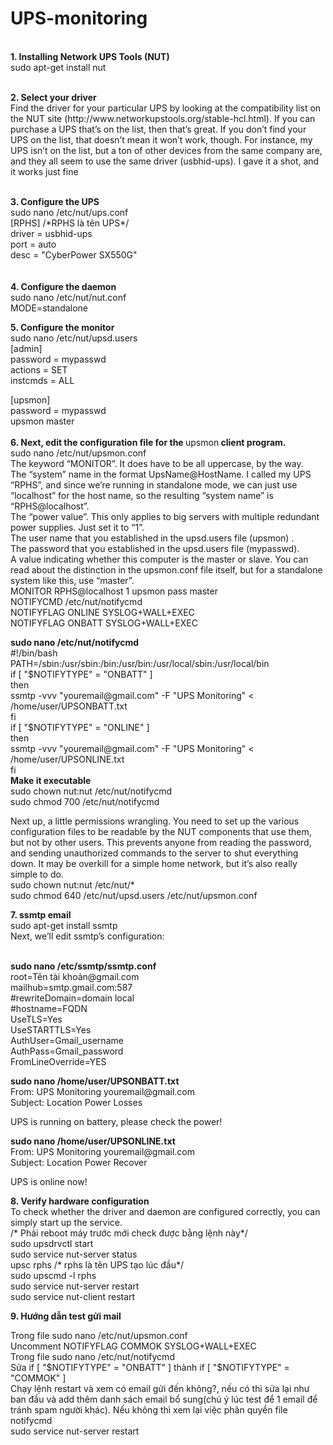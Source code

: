 <h1>UPS-monitoring</h1>
<p><br /><strong>1. Installing Network UPS Tools (NUT)</strong><br />sudo apt-get install nut</p>
<p><br /><strong>2. Select your driver</strong><br />Find the driver for your particular UPS by looking at the compatibility list on the NUT site (http://www.networkupstools.org/stable-hcl.html). If you can purchase a UPS that&rsquo;s on the list, then that&rsquo;s great. If you don&rsquo;t find your UPS on the list, that doesn&rsquo;t mean it won&rsquo;t work, though. For instance, my UPS isn&rsquo;t on the list, but a ton of other devices from the same company are, and they all seem to use the same driver (usbhid-ups). I gave it a shot, and it works just fine</p>
<p><br /><strong>3. Configure the UPS</strong><br />sudo nano /etc/nut/ups.conf<br />[RPHS] /*RPHS l&agrave; t&ecirc;n UPS*/<br />driver = usbhid-ups<br />port = auto<br />desc = "CyberPower SX550G"<br /> <br /> <br /><strong>4. Configure the daemon</strong><br />sudo nano /etc/nut/nut.conf<br />MODE=standalone</p>
<p><strong>5. Configure the monitor</strong><br />sudo nano /etc/nut/upsd.users<br />[admin]<br />password = mypasswd<br />actions = SET<br />instcmds = ALL</p>
<p>[upsmon]<br />password = mypasswd<br />upsmon master<br /> <br /><strong>6. Next, edit the configuration file for the </strong>upsmon<strong> client program.</strong><br />sudo nano /etc/nut/upsmon.conf<br />The keyword &ldquo;MONITOR&rdquo;. It does have to be all uppercase, by the way.<br />The &ldquo;system&rdquo; name in the format UpsName@HostName. I called my UPS &ldquo;RPHS&rdquo;, and since we&rsquo;re running in standalone mode, we can just use &ldquo;localhost&rdquo; for the host name, so the resulting &ldquo;system name&rdquo; is &ldquo;RPHS@localhost&rdquo;.<br />The &ldquo;power value&rdquo;. This only applies to big servers with multiple redundant power supplies. Just set it to &ldquo;1&rdquo;.<br />The user name that you established in the upsd.users file (upsmon) .<br />The password that you established in the upsd.users file (mypasswd).<br />A value indicating whether this computer is the master or slave. You can read about the distinction in the upsmon.conf file itself, but for a standalone system like this, use &ldquo;master&rdquo;.<br />MONITOR RPHS@localhost 1 upsmon pass master<br />NOTIFYCMD /etc/nut/notifycmd<br />NOTIFYFLAG ONLINE SYSLOG+WALL+EXEC<br />NOTIFYFLAG ONBATT SYSLOG+WALL+EXEC</p>
<p><strong>sudo nano /etc/nut/notifycmd</strong><br />#!/bin/bash<br />PATH=/sbin:/usr/sbin:/bin:/usr/bin:/usr/local/sbin:/usr/local/bin<br />if [ "$NOTIFYTYPE" = "ONBATT" ]<br />then<br />ssmtp -vvv "youremail@gmail.com" -F "UPS Monitoring" &lt; /home/user/UPSONBATT.txt<br />fi<br />if [ "$NOTIFYTYPE" = "ONLINE" ]<br />then<br />ssmtp -vvv "youremail@gmail.com" -F "UPS Monitoring" &lt; /home/user/UPSONLINE.txt<br />fi<br /><strong>Make it executable</strong><br />sudo chown nut:nut /etc/nut/notifycmd<br />sudo chmod 700 /etc/nut/notifycmd</p>
<p>Next up, a little permissions wrangling. You need to set up the various configuration files to be readable by the NUT components that use them, but not by other users. This prevents anyone from reading the password, and sending unauthorized commands to the server to shut everything down. It may be overkill for a simple home network, but it&rsquo;s also really simple to do.<br />sudo chown nut:nut /etc/nut/*<br />sudo chmod 640 /etc/nut/upsd.users /etc/nut/upsmon.conf</p>
<p><strong>7. ssmtp email</strong><br />sudo apt-get install ssmtp<br />Next, we&rsquo;ll edit ssmtp&rsquo;s configuration:</p>
<p><br /><strong>sudo nano /etc/ssmtp/ssmtp.conf</strong><br />root=T&ecirc;n t&agrave;i khoản@gmail.com<br />mailhub=smtp.gmail.com:587<br />#rewriteDomain=domain local<br />#hostname=FQDN<br />UseTLS=Yes<br />UseSTARTTLS=Yes<br />AuthUser=Gmail_username<br />AuthPass=Gmail_password<br />FromLineOverride=YES</p>
<p><strong>sudo nano /home/user/UPSONBATT.txt</strong><br />From: UPS Monitoring youremail@gmail.com<br />Subject: Location Power Losses</p>
<p>UPS is running on battery, please check the power!</p>
<p><strong>sudo nano /home/user/UPSONLINE.txt</strong><br />From: UPS Monitoring youremail@gmail.com<br />Subject: Location Power Recover</p>
<p>UPS is online now!</p>
<p><strong>8. Verify hardware configuration</strong><br />To check whether the driver and daemon are configured correctly, you can simply start up the service.<br />/* Phải reboot m&aacute;y trước mới check được bằng lệnh n&agrave;y*/<br />sudo upsdrvctl start<br />sudo service nut-server status<br />upsc rphs&nbsp;/* rphs l&agrave; t&ecirc;n UPS tạo l&uacute;c đầu*/<br />sudo upscmd -l rphs<br />sudo service nut-server restart<br />sudo service nut-client restart</p>
<p><Strong>9. Hướng dẫn test gửi mail</Strong></p>
Trong file&nbsp;sudo nano /etc/nut/upsmon.conf<br />
Uncomment&nbsp;NOTIFYFLAG COMMOK SYSLOG+WALL+EXEC<br />
Trong file&nbsp;sudo nano /etc/nut/notifycmd<br />
Sửa&nbsp;if [ "$NOTIFYTYPE" = "ONBATT" ] th&agrave;nh&nbsp;if [ "$NOTIFYTYPE" = "COMMOK" ]<br />
Chạy lệnh restart v&agrave; xem c&oacute; email gửi đến kh&ocirc;ng?, nếu c&oacute; th&igrave; sửa lại như ban đầu v&agrave; add th&ecirc;m danh s&aacute;ch email bổ sung(ch&uacute; &yacute; l&uacute;c test để 1 email để tr&aacute;nh spam người kh&aacute;c). Nếu kh&ocirc;ng th&igrave; xem lại việc ph&acirc;n quyền file notifycmd<br />
sudo service nut-server restart<br />
